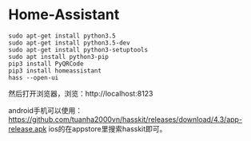 # Home-Assistant

```
sudo apt-get install python3.5
sudo apt-get install python3.5-dev
sudo apt-get install python3-setuptools
sudo apt install python3-pip
pip3 install PyQRCode
pip3 install homeassistant
hass --open-ui
```

然后打开浏览器，浏览：http://localhost:8123

android手机可以使用：https://github.com/tuanha2000vn/hasskit/releases/download/4.3/app-release.apk
ios的在appstore里搜索hasskit即可。


